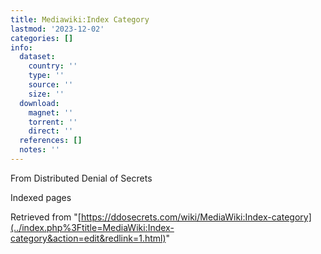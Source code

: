 ```yaml
---
title: Mediawiki:Index Category
lastmod: '2023-12-02'
categories: []
info:
  dataset:
    country: ''
    type: ''
    source: ''
    size: ''
  download:
    magnet: ''
    torrent: ''
    direct: ''
  references: []
  notes: ''
---
```




From Distributed Denial of Secrets

Indexed pages

Retrieved from
"[https://ddosecrets.com/wiki/MediaWiki:Index-category](../index.php%3Ftitle=MediaWiki:Index-category&action=edit&redlink=1.html)"

